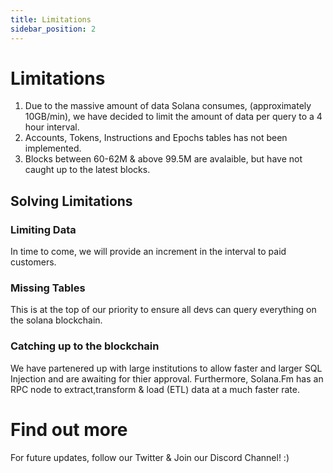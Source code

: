 ```yaml
---
title: Limitations
sidebar_position: 2
---
```


# Limitations 
1. Due to the massive amount of data Solana consumes, (approximately 10GB/min), we have decided to limit the amount of data per query to a 4 hour interval.  
2. Accounts, Tokens, Instructions and Epochs tables has not been implemented. 
3. Blocks between 60-62M & above 99.5M are avalaible, but have not caught up to the latest blocks.
 
## Solving Limitations

### Limiting Data
In time to come, we will provide an increment in the interval to paid customers. 

### Missing Tables
This is at the top of our priority to ensure all devs can query everything on the solana blockchain. 

### Catching up to the blockchain 
We have partenered up with large institutions to allow faster and larger SQL Injection and are awaiting for thier approval. Furthermore, Solana.Fm has an RPC node to extract,transform & load (ETL) data at a much faster rate. 

# Find out more
For future updates, follow our Twitter & Join our Discord Channel! :)
